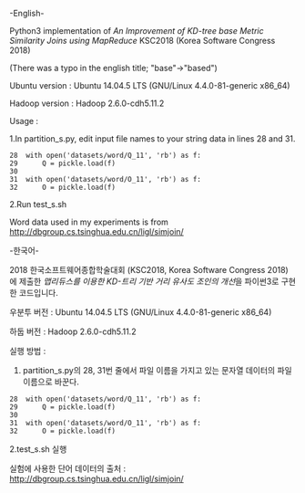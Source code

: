 -English-

Python3 implementation of *An Improvement of KD-tree base Metric Similarity Joins using MapReduce* KSC2018 (Korea Software Congress 2018)

(There was a typo in the english title; "base"->"based")


Ubuntu version : Ubuntu 14.04.5 LTS (GNU/Linux 4.4.0-81-generic x86_64)

Hadoop version : Hadoop 2.6.0-cdh5.11.2


Usage :


1.In partition_s.py, edit input file names to your string data in lines 28 and 31.
```
28  with open('datasets/word/Q_11', 'rb') as f:
29      Q = pickle.load(f)
30
31  with open('datasets/word/O_11', 'rb') as f:
32      O = pickle.load(f)
```

2.Run test_s.sh


Word data used in my experiments is from http://dbgroup.cs.tsinghua.edu.cn/ligl/simjoin/


-한국어-

2018 한국소프트웨어종합학술대회 (KSC2018, Korea Software Congress 2018) 에 제출한 *맵리듀스를 이용한 KD-트리 기반 거리 유사도 조인의 개선*을 파이썬3로 구현한 코드입니다.


우분투 버전 : Ubuntu 14.04.5 LTS (GNU/Linux 4.4.0-81-generic x86_64)

하둡 버전 : Hadoop 2.6.0-cdh5.11.2


실행 방법 : 

1. partition_s.py의 28, 31번 줄에서 파일 이름을 가지고 있는 문자열 데이터의 파일 이름으로 바꾼다.

```
28  with open('datasets/word/Q_11', 'rb') as f:
29      Q = pickle.load(f)
30
31  with open('datasets/word/O_11', 'rb') as f:
32      O = pickle.load(f)
```


2.test_s.sh 실행


실험에 사용한 단어 데이터의 출처 : http://dbgroup.cs.tsinghua.edu.cn/ligl/simjoin/

